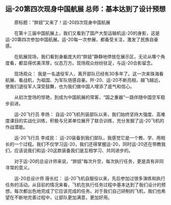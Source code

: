 ## 运-20第四次现身中国航展 总师：基本达到了设计预想
　　原标题：“胖妞”又来了！运-20四次现身中国航展

　　在第十三届中国航展上，我们又看到了国产大型运输机运-20的身影，这是运-20第四次参加中国航展。运-20每一次参展，都备受关注，激发了民族自豪感。

　　在航展现场，我们看到身躯庞大的“胖妞”静静地停放在展示区，无论从哪个角度看，都显得优美浑厚，仪态万方。现场观众纷纷驻足，与运-20合影留念。

　　现场观众： 我是一名退役军人，离开部队已经有30多年了。这一次来珠海看航展、看战机，为祖国、为军队倍感自豪。歼-20、运-20不断亮相，越飞越远，使我们退役军人深受鼓舞，也为我们做中国人增添了底气和信心。

　　从初次登场的惊艳，到成为中国航展的常客，“国之重器”一路伴随中国空军稳步前进。

　　运-20飞行员 李扬： 自运-20飞机列装部队以来，我们始终坚持大强度、高难度课目的实战化训练，积极与兄弟单位展开了联合训练，充分发掘了运-20飞机的作战潜能。

　　运-20飞行员 李成民： 运-20装备到我们部队，我感觉它是一个教、学、用相长的一个过程。我们不仅学习运-20，我们还得掌握运-20，同时运-20还在带教我们，应该说我们和运-20这款装备我们是互相学习、共同进步的。

　　对于运-20的总设计师来说，“胖妞”每次升空，每次执行任务，更是具有非同寻常的意义。

　　运-20总设计师 唐长红： 运-20飞机自服役以来，先后参加过很多演练和执行任务的活动。从目前的情况来看，飞机在执行任务过程中基本达到了我们设计的预想，每次都出色地完成了它应该完成的任务。对于我们自己研制的飞机，我们也希望在不断地完善过程中，让部队更加满意，更加好用。

